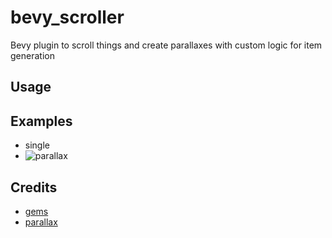 # bevy_scroller

Bevy plugin to scroll things and create parallaxes with custom logic for item generation

## Usage

## Examples

- single
- ![parallax](assets/example_parallax.gif)

## Credits
- [gems](https://opengameart.org/content/gems-set-01)
- [parallax](https://ansimuz.itch.io/mountain-dusk-parallax-background)
